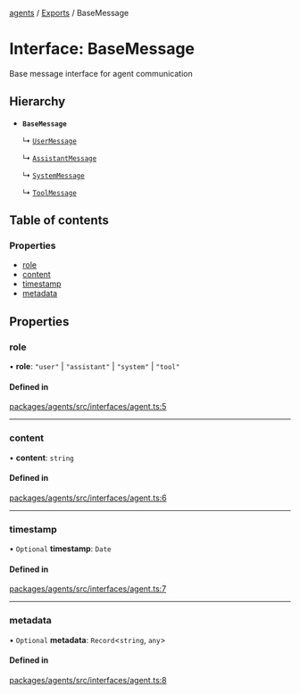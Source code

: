<!-- 
 ⚠️  AUTO-GENERATED FILE - DO NOT EDIT MANUALLY
 This file is automatically generated by scripts/docs-generator.js
 To make changes, edit the source TypeScript files or update the generator script
-->

[agents](../../) / [Exports](../modules) / BaseMessage

# Interface: BaseMessage

Base message interface for agent communication

## Hierarchy

- **`BaseMessage`**

  ↳ [`UserMessage`](UserMessage)

  ↳ [`AssistantMessage`](AssistantMessage)

  ↳ [`SystemMessage`](SystemMessage)

  ↳ [`ToolMessage`](ToolMessage)

## Table of contents

### Properties

- [role](BaseMessage#role)
- [content](BaseMessage#content)
- [timestamp](BaseMessage#timestamp)
- [metadata](BaseMessage#metadata)

## Properties

### role

• **role**: ``"user"`` \| ``"assistant"`` \| ``"system"`` \| ``"tool"``

#### Defined in

[packages/agents/src/interfaces/agent.ts:5](https://github.com/woojubb/robota/blob/69cbf57340262bed3ca42ae6af241896c191a29c/packages/agents/src/interfaces/agent.ts#L5)

___

### content

• **content**: `string`

#### Defined in

[packages/agents/src/interfaces/agent.ts:6](https://github.com/woojubb/robota/blob/69cbf57340262bed3ca42ae6af241896c191a29c/packages/agents/src/interfaces/agent.ts#L6)

___

### timestamp

• `Optional` **timestamp**: `Date`

#### Defined in

[packages/agents/src/interfaces/agent.ts:7](https://github.com/woojubb/robota/blob/69cbf57340262bed3ca42ae6af241896c191a29c/packages/agents/src/interfaces/agent.ts#L7)

___

### metadata

• `Optional` **metadata**: `Record`\<`string`, `any`\>

#### Defined in

[packages/agents/src/interfaces/agent.ts:8](https://github.com/woojubb/robota/blob/69cbf57340262bed3ca42ae6af241896c191a29c/packages/agents/src/interfaces/agent.ts#L8)
